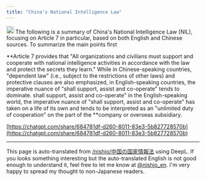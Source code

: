 ```yaml
---
title: "China's National Intelligence Law"
---
```


<img src='https://scrapbox.io/api/pages/nishio-en/o3/icon' alt='o3.icon' height="19.5"/>
The following is a summary of China's National Intelligence Law (NIL), focusing on Article 7 in particular, based on both English and Chinese sources. To summarize the main points first

**Article 7 provides that "All organizations and civilians must support and cooperate with national intelligence activities in accordance with the law and protect the secrets they learn."
While in Chinese-speaking countries, "dependent law" (i.e., subject to the restrictions of other laws) and protective clauses are also emphasized, in English-speaking countries, the imperative nuance of "shall support, assist and co-operate" tends to dominate. shall support, assist and co-operate" in the English-speaking world, the imperative nuance of "shall support, assist and co-operate" has taken on a life of its own and tends to be interpreted as an "unlimited duty of cooperation" on the part of the **company or overseas subsidiary.

[https://chatgpt.com/share/684781df-d260-8011-83e3-5b827728570b](https://chatgpt.com/share/684781df-d260-8011-83e3-5b827728570b)

---
This page is auto-translated from [/nishio/中国の国家情報法](https://scrapbox.io/nishio/中国の国家情報法) using DeepL. If you looks something interesting but the auto-translated English is not good enough to understand it, feel free to let me know at [@nishio_en](https://twitter.com/nishio_en). I'm very happy to spread my thought to non-Japanese readers.